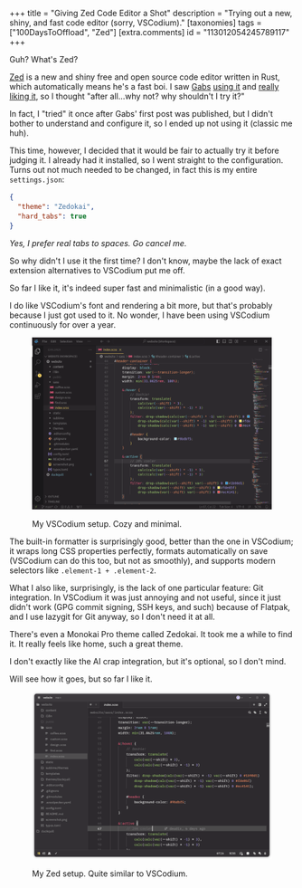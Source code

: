 +++
title = "Giving Zed Code Editor a Shot"
description = "Trying out a new, shiny, and fast code editor (sorry, VSCodium)."
[taxonomies]
tags = ["100DaysToOffload", "Zed"]
[extra.comments]
id = "113012054245789117"
+++

Guh? What's Zed?

[Zed](https://zed.dev) is a new and shiny free and open source code editor written in Rust, which automatically means he's a fast boi. I saw [Gabs](https://www.gxbs.me) [using it](https://www.gxbs.me/blog/posts/zed---my-new-code-editor) and [really liking it](https://www.gxbs.me/blog/posts/zed---after-one-month), so I thought "after all...why not? why shouldn't I try it?"

In fact, I "tried" it once after Gabs' first post was published, but I didn't bother to understand and configure it, so I ended up not using it (classic me huh).

This time, however, I decided that it would be fair to actually try it before judging it. I already had it installed, so I went straight to the configuration. Turns out not much needed to be changed, in fact this is my entire `settings.json`:

```json
{
  "theme": "Zedokai",
  "hard_tabs": true
}
```

*Yes, I prefer real tabs to spaces. Go cancel me.*

So why didn't I use it the first time? I don't know, maybe the lack of exact extension alternatives to VSCodium put me off.

So far I like it, it's indeed super fast and minimalistic (in a good way).

I do like VSCodium's font and rendering a bit more, but that's probably because I just got used to it. No wonder, I have been using VSCodium continuously for over a year.

<figure>

![Screenshot of VSCodium.](vscodium.png#transparent)
<figcaption>My VSCodium setup. Cozy and minimal.</figcaption>
</figure>

The built-in formatter is surprisingly good, better than the one in VSCodium; it wraps long CSS properties perfectly, formats automatically on save (VSCodium can do this too, but not as smoothly), and supports modern selectors like `.element-1 + .element-2`.

What I also like, surprisingly, is the lack of one particular feature: Git integration. In VSCodium it was just annoying and not useful, since it just didn't work (GPG commit signing, SSH keys, and such) because of Flatpak, and I use lazygit for Git anyway, so I don't need it at all.

There's even a Monokai Pro theme called Zedokai. It took me a while to find it. It really feels like home, such a great theme.

I don't exactly like the AI crap integration, but it's optional, so I don't mind.

Will see how it goes, but so far I like it.

<figure>

![Screenshot of Zed.](zed.png#transparent)
<figcaption>My Zed setup. Quite similar to VSCodium.</figcaption>
</figure>
